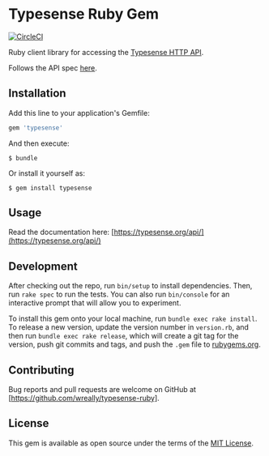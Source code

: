 # Typesense Ruby Gem

[![CircleCI](https://circleci.com/gh/wreally/typesense-ruby.svg?style=svg&circle-token=063f2179925b0b37d540126f6c96f6e1fe23f1b9)](https://circleci.com/gh/wreally/typesense-ruby)

Ruby client library for accessing the [Typesense HTTP API](https://github.com/wreally/typesense).

Follows the API spec [here](https://github.com/wreally/typesense-api-spec).

## Installation

Add this line to your application's Gemfile:

```ruby
gem 'typesense'
```

And then execute:

    $ bundle

Or install it yourself as:

    $ gem install typesense

## Usage

Read the documentation here: [https://typesense.org/api/](https://typesense.org/api/)

## Development

After checking out the repo, run `bin/setup` to install dependencies. Then, run `rake spec` to run the tests. You can also run `bin/console` for an interactive prompt that will allow you to experiment.

To install this gem onto your local machine, run `bundle exec rake install`. To release a new version, update the version number in `version.rb`, and then run `bundle exec rake release`, which will create a git tag for the version, push git commits and tags, and push the `.gem` file to [rubygems.org](https://rubygems.org).

## Contributing

Bug reports and pull requests are welcome on GitHub at [https://github.com/wreally/typesense-ruby].

## License

This gem is available as open source under the terms of the [MIT License](https://opensource.org/licenses/MIT).
